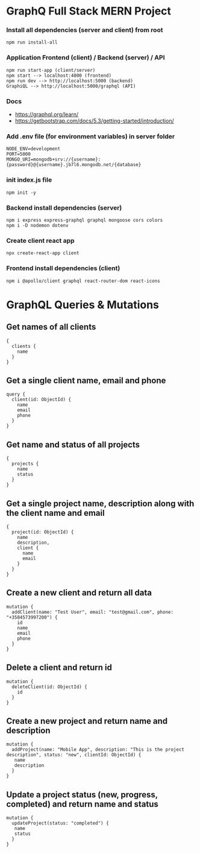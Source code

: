# GraphQ Full Stack MERN Project

### Install all dependencies (server and client) from root

```
npm run install-all
```

### Application Frontend (client) / Backend (server) / API

```
npm run start-app (client/server)
npm start --> localhost:4000 (frontend)
npm run dev --> http://localhost:5000 (backend)
GraphiQL --> http://localhost:5000/graphql (API)
```

### Docs

- https://graphql.org/learn/
- https://getbootstrap.com/docs/5.3/getting-started/introduction/

### Add .env file (for environment variables) in server folder

```
NODE_ENV=development
PORT=5000
MONGO_URI=mongodb+srv://{username}:{password}@{username}.jb7l6.mongodb.net/{database}
```

### init index.js file

```
npm init -y
```

### Backend install dependencies (server)

```
npm i express express-graphql graphql mongoose cors colors
npm i -D nodemon dotenv
```

### Create client react app

```
npx create-react-app client
```

### Frontend install dependencies (client)

```
npm i @apollo/client graphql react-router-dom react-icons
```

# GraphQL Queries & Mutations

## Get names of all clients

```
{
  clients {
    name
  }
}
```

## Get a single client name, email and phone

```
query {
  client(id: ObjectId) {
    name
    email
    phone
  }
}
```

## Get name and status of all projects

```
{
  projects {
    name
    status
  }
}
```

## Get a single project name, description along with the client name and email

```
{
  project(id: ObjectId) {
    name
    description,
    client {
      name
      email
    }
  }
}
```

## Create a new client and return all data

```
mutation {
  addClient(name: "Test User", email: "test@gmail.com", phone: "+3584573997200") {
    id
    name
    email
    phone
  }
}
```

## Delete a client and return id

```
mutation {
  deleteClient(id: ObjectId) {
    id
  }
}
```

## Create a new project and return name and description

```
mutation {
  addProject(name: "Mobile App", description: "This is the project description", status: "new", clientId: ObjectId) {
   name
   description
  }
}
```

## Update a project status (new, progress, completed) and return name and status

```
mutation {
  updateProject(status: "completed") {
   name
   status
  }
}
```
